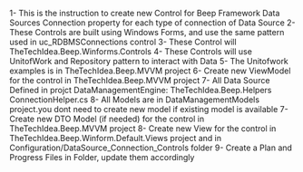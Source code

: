 ﻿
1- This is the instruction to create new Control for Beep Framework Data Sources Connection property for each type of connection of Data Source
2- These Controls are built using Windows Forms, and use the same pattern used in uc_RDBMSConnections control
3- These Control will TheTechIdea.Beep.Winforms.Controls
4- These Controls will use UnitofWork and Repository pattern to interact with Data
5- The Unitofwork examples is in TheTechIdea.Beep.MVVM project 
6- Create new ViewModel for the control in TheTechIdea.Beep.MVVM project
7- All Data Source Defined in projct DataManagementEngine:  TheTechIdea.Beep.Helpers ConnectionHelper.cs
8- All Models are in DataManagementModels project.you dont need to create new model if existing model is available
7- Create new DTO Model (if needed) for the control in TheTechIdea.Beep.MVVM project
8- Create new View for the control in TheTechIdea.Beep.Winform.Default.Views project  and in Configuration/DataSource_Connection_Controls folder
9- Create a Plan and Progress Files in Folder, update them accordingly